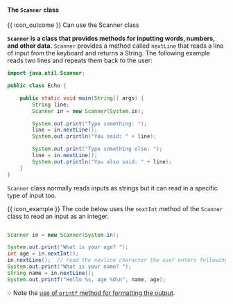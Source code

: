 <div id="title">

#### The `Scanner` class

</div>

<span id="prereqs"></span>

<span id="outcomes">{{ icon_outcome }} Can use the Scanner class</span>

<div id="body">

**`Scanner` is a class that provides methods for inputting words, numbers, and other data.** `Scanner` provides a method called `nextLine` that reads a line of input from the keyboard and returns a String. The following example reads two lines and repeats them back to the user:

```java
import java.util.Scanner;

public class Echo {

    public static void main(String[] args) {
        String line;
        Scanner in = new Scanner(System.in);

        System.out.print("Type something: ");
        line = in.nextLine();
        System.out.println("You said: " + line);

        System.out.print("Type something else: ");
        line = in.nextLine();
        System.out.println("You also said: " + line);
    }
}
```

`Scanner` class normally reads inputs as strings but it can read in a specific type of input too.

<box>

{{ icon_example }} The code below uses the `nextInt` method of the `Scanner` class to read an input as an integer.

```java

Scanner in = new Scanner(System.in);

System.out.print("What is your age? ");
int age = in.nextInt();
in.nextLine();  // read the newline character the user enters following the integer
System.out.print("What is your name? ");
String name = in.nextLine();
System.out.printf("Hello %s, age %d\n", name, age);
```
:bulb: Note the [use of `printf` method for formatting the output](https://docs.oracle.com/javase/tutorial/java/data/numberformat.html).

</box>

</div>

<div id="extras">
</div>